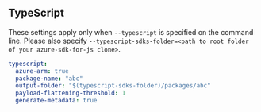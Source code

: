 ## TypeScript

These settings apply only when `--typescript` is specified on the command line.
Please also specify `--typescript-sdks-folder=<path to root folder of your azure-sdk-for-js clone>`.

```yaml $(typescript)
typescript:
  azure-arm: true
  package-name: "abc"
  output-folder: "$(typescript-sdks-folder)/packages/abc"
  payload-flattening-threshold: 1
  generate-metadata: true
```

